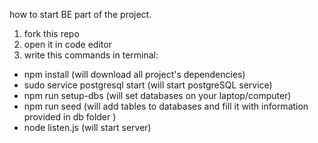 how to start BE part of the project.

1. fork this repo
2. open it in code editor
3. write this commands in terminal:

- npm install (will download all project's dependencies)
- sudo service postgresql start (will start postgreSQL service)
- npm run setup-dbs (will set databases on your laptop/computer)
- npm run seed (will add tables to databases and fill it with information provided in db folder )
- node listen.js (will start server)
